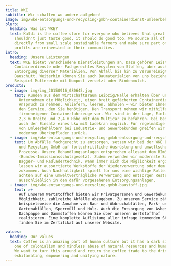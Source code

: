 ```yaml
---
title: WKE
subtitle: Wir schaffen wo andere aufgeben!
image: img/wke-entsorgungs-und-recycling-gmbh-containerdienst-umleerbehaelter.jpg
blurb:
  heading: Was ist WKE?
  text: Kaldi is the coffee store for everyone who believes that great coffee
    shouldn't just taste good, it should do good too. We source all of our beans
    directly from small scale sustainable farmers and make sure part of the
    profits are reinvested in their communities.
intro:
  heading: Unsere Leistungen
  text: WKE bietet verschiedene Dienstleistungen an. Dazu gehören Leistungen wie
    Containerdienste oder Fachgerechtes Recyclen von Stoffen, aber auch
    Entsorgung diverser Materialien. Von Abfall bis hin zu Verunreinigten
    Bauschutt. Weiterhin können Sie auch Baumaterialien von uns beziehen, zum
    Beispiel Muttererde mit Kompost versetzt oder Rindenmulch.
products:
  - image: img/img_20150916_080645.jpg
    text: Kunden aus dem Wirtschaftsraum Leipzig/Halle erhalten über unser
      Unternehmen die Möglichkeit, einen breit gefächerten Containerdienst in
      Anspruch zu nehmen. Anliefern, leeren, abholen – wir bieten Ihnen genau
      den Service, den Sie benötigen. Den Transport nehmen wir mithilfe unserer
      firmeneigenen Containerfahrzeuge vor. Wir sind in der Lage, Einfahrten ab
      2,3 m Breite und 2,4 m Höhe mit dem Multicar zu befahren. Bei Bedarf ist
      auch der Einsatz eines Lkw mit Ladekran möglich. Für regelmäßige Leerungen
      von Umleerbehältern bei Industrie- und Gewerbekunden greifen wir auf einen
      modernen Überkopflader zurück.
  - image: img/wke-entsorgungs-und-recycling-gmbh-entsorgung-und-recycling.jpg
    text: Um Abfälle fachgerecht zu entsorgen, setzen wir bei der WKE Entsorgungs-
      und Recycling GmbH auf fortschrittliche Ausrüstung und umweltschonende
      Prozesse. Unsere Behandlungsanlagen entsprechen allesamt dem BImSchG
      (Bundes-Immissionsschutzgesetz). Zudem verwenden wir modernste Sortier-,
      Bagger- und Radladertechnik. Wann immer sich die Möglichkeit ergibt,
      lassen wir aussortierte Werkstoffe der Wiederverwertung oder dem Recycling
      zukommen. Auch Nachhaltigkeit spielt für uns eine wichtige Rolle. Wir
      achten auf eine umweltverträgliche Verwertung und entsorgen Reststoffe
      ausschließlich in den dafür vorgesehenen Entsorgungsanlagen.
  - image: img/wke-entsorgungs-und-recycling-gmbh-baustoff.jpg
    text: >+
      Auf unserem Wertstoffhof bieten wir Privatpersonen und Gewerbekunden die
      Möglichkeit, zahlreiche Abfälle abzugeben. Zu unserem Service zählt
      beispielsweise die Annahme von Bau- und Abbruchabfällen, Park- und
      Gartenabfällen, Sperrmüll und Holz. Auch die Entsorgung von Asbest,
      Dachpappe und Dämmstoffen können Sie über unseren Wertstoffhof
      realisieren. Eine komplette Auflistung aller infrage kommenden Stoffe
      finden Sie im Zertifikat auf unserer Website.

values:
  heading: Our values
  text: Coffee is an amazing part of human culture but it has a dark side too –
    one of colonialism and mindless abuse of natural resources and human lives.
    We want to turn this around and return the coffee trade to the drink’s
    exhilarating, empowering and unifying nature.
---
```

